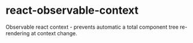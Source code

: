 # react-observable-context
Observable react context - prevents automatic a total component tree re-rendering at context change.
